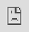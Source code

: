 ```yaml
---
layout: post
date:   2021-04-18
image: "/conflict_urbanism_sp2021/images/abouelenin_audioimage02.png"
title:  "Transnationalism across the US-Mexican Border"
author: "Alina Abouelenin"
---
```


#### A record surge of remittances in spite of Mexican migrant exodus  


This narrative map considers the topic, Conflict Urbanism, through the lens of transnationalism specifically in the form of remittance flows and the movement of people as a result of migration and reverse migration.


Over the past few years we have witnessed a very distinct narrative being crafted under the Trump administration, where border control and hostile immigration policies became a vital aspect of the presidential campaign. Yet, even before Trump took office, Mexican migration has been declining, with more Mexican immigrants returning to Mexico voluntarily than coming into the US (Council on Foreign Relations 2021; Gonzalez-Barrera 2020), indicating a trend of reverse migration taking place.  From 2010 to 2018, the US undocumented population declined by a total of 2.6 million, due to many returning back to Mexico (Warren 2020). Curiously, around the same time that Mexican migration has been declining, the amount of remittances from the US to Mexico has steadily been increasing and in 2020, with remittances around the world suffering a massive hit due to Covid-19 impacts, Mexico has reached an all-time record with almost $40 billions of remittances being sent back to Mexico, approximately equal to 4 percent of Mexico’s GDP (Federal Reserve 2020). Flows from the US to Mexico have grown to become the single largest bilateral transfer of remittances in the world. Between 2014 and 2017 alone, the corridor grew by 42.7% from $24 billion to $34.70 billion in 2017 (FinsMe 2020).


 These trends, as interesting as they are, remain just that – trends and numbers. The goal of this project was to create a human driven narrative map that would explore the topics of remittances and migration from a different perspective - one that gives the data and numbers, names and stories. What are some of the anecdotal reasons why Mexicans left for the US? How do they explain the increasing number of remittances being sent back? Why are they choosing to return back to Mexico? Through field work conducted in Sunset Park, New York and a series of interviews, an intricate narrative unfolded of family networks across the border. These are demonstrated in the map below as well as the audio pieces at the end. 


![Narrative Map of Transnationalism across the US-Mexican Border told through the stories of three different family network](/conflict_urbanism_sp2021/images/abouelenin_map.jpg)


![description of image](/conflict_urbanism_sp2021/images/abouelenin_audioimage01.png)


<div class="iframe-column"><iframe src="https://soundcloud.com/brunomars/bruno-mars-anderson-paak-silk" style="position:absolute;top:0;left:0;width:100%;height:100%;" frameborder="0"></iframe></div>


![description of image](/conflict_urbanism_sp2021/images/abouelenin_audioimage02.png)


<div class="iframe-column"><iframe src="https://soundcloud.com/brunomars/bruno-mars-anderson-paak-silk" style="position:absolute;top:0;left:0;width:100%;height:100%;" frameborder="0"></iframe></div>


![description of image](/conflict_urbanism_sp2021/images/abouelenin_audioimage03.png)


<div class="iframe-column"><iframe src="https://soundcloud.com/brunomars/bruno-mars-anderson-paak-silk" style="position:absolute;top:0;left:0;width:100%;height:100%;" frameborder="0"></iframe></div>
